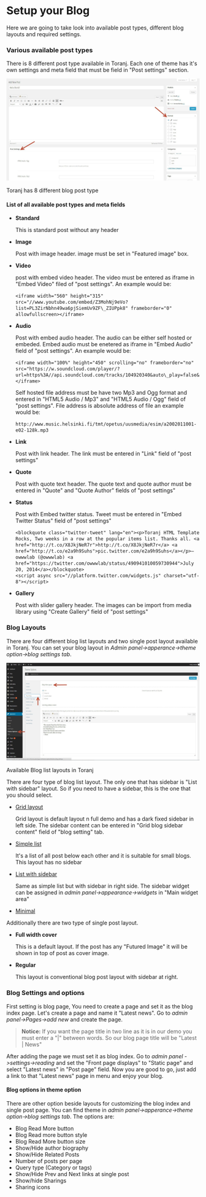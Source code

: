 # Setup your Blog

Here we are going to take look into available post types, different blog layouts and required settings.

### Various available post types

There is 8 different post type available in Toranj. Each one of theme has it's own settings and meta field that must be field in "Post settings" section.

![](img/post-types.jpg)

Toranj has 8 different blog post type

#### List of all available post types and meta fields

*   **Standard**
    
    This is standard post without any header
    
*   **Image**
    
    Post with image header. image must be set in "Featured image" box.
    
*   **Video**
    
    post with embed video header. The video must be entered as iframe in "Embed Video" filed of "post settings". An example would be:
    
    ```
    <iframe width="560" height="315" src="//www.youtube.com/embed/Z3MohNj9eVo?list=PL3ZirNbhn49wa6pjSiemUv9ZF\_ZIUPpk8" frameborder="0" allowfullscreen></iframe>
    ```
    
*   **Audio**
    
    Post with embed audio header. The audio can be either self hosted or embeded. Embed audio must be enetered as iframe in "Embed Audio" field of "post settings". An example would be:
    ```
    <iframe width="100%" height="450" scrolling="no" frameborder="no" src="https://w.soundcloud.com/player/?url=https%3A//api.soundcloud.com/tracks/104920340&auto\_play=false&hide\_related=false&show\_comments=true&show\_user=true&show\_reposts=false&visual=true"></iframe>
    ```
    Self hosted file address must be have two Mp3 and Ogg format and entered in "HTML5 Audio / Mp3" and "HTML5 Audio / Ogg" field of "post settings". File address is absolute address of file an example would be:
    ```
    http://www.music.helsinki.fi/tmt/opetus/uusmedia/esim/a2002011001-e02-128k.mp3
    ```
*   **Link**
    
    Post with link header. The link must be entered in "Link" field of "post settings"
    
*   **Quote**
    
    Post with quote text header. The quote text and quote author must be entered in "Quote" and "Quote Author" fields of "post settings"
    
*   **Status**
    
    Post with Embed twitter status. Tweet must be entered in "Embed Twitter Status" field of "post settings"
    ```
    <blockquote class="twitter-tweet" lang="en"><p>Toranj HTML Template Rocks, Two weeks in a row at the popular items list. Thanks all. <a href="http://t.co/X8JkjNeR7r">http://t.co/X8JkjNeR7r</a> <a href="http://t.co/e2a9h9Suhs">pic.twitter.com/e2a9h9Suhs</a></p>— owwwlab (@owwwlab) <a href="https://twitter.com/owwwlab/status/490941010059730944">July 20, 2014</a></blockquote>  
    <script async src="//platform.twitter.com/widgets.js" charset="utf-8"></script>
    ```
*   **Gallery**
    
    Post with slider gallery header. The images can be import from media library using "Create Gallery" field of "post settings"
    

### Blog Layouts

There are four different blog list layouts and two single post layout available in Toranj. You can set your blog layout in _Admin panel->apperance->theme option->blog settings tab_.

![](img/blog-layouts.jpg)

Available Blog list layouts in Toranj

There are four type of blog list layout. The only one that has sidebar is "List with sidebar" layout. So if you need to have a sidebar, this is the one that you should select.

*   [Grid layout](http://demo.owwwlab.com/wp-toranj/blog/)
    
    Grid layout is default layout n full demo and has a dark fixed sidebar in left side. The sidebar content can be entered in "Grid blog sidebar content" field of "blog setting" tab.
    
*   [Simple list](http://demo.owwwlab.com/wp-toranj-ex1/blog/)
    
    It's a list of all post below each other and it is suitable for small blogs. This layout has no sidebar
    
*   [List with sidebar](http://demo.owwwlab.com/wp-toranj-ex2/blog/)
    
    Same as simple list but with sidebar in right side. The sidebar widget can be assigned in _admin panel->appearance->widgets_ in "Main widget area"
    
*   [Minimal](http://demo.owwwlab.com/wp-toranj-ex3/blog/)

Additionally there are two type of single post layout.

*   **Full width cover**
    
    This is a default layout. If the post has any "Futured Image" it will be shown in top of post as cover image.
    
*   **Regular**
    
    This layout is conventional blog post layout with sidebar at right.
    

### Blog Settings and options

First setting is blog page, You need to create a page and set it as the blog index page. Let's create a page and name it "Latest news". Go to _admin panel->Pages->add new_ and create the page.

> **Notice:** If you want the page title in two line as it is in our demo you must enter a "|" between words. So our blog page title will be "Latest | News"

After adding the page we must set it as blog index. Go to _admin panel ->settings->reading_ and set the "Front page displays" to "Static page" and select "Latest news" in "Post page" field. Now you are good to go, just add a link to that "Latest news" page in menu and enjoy your blog.

#### Blog options in theme option

There are other option beside layouts for customizing the blog index and single post page. You can find theme in _admin panel->apperance->theme option->blog settings tab_. The options are:

*   Blog Read More button
*   Blog Read more button style
*   Blog Read More button size
*   Show/Hide author biography
*   Show/Hide Related Posts
*   Number of posts per page
*   Query type (Category or tags)
*   Show/Hide Prev and Next links at single post
*   Show/hide Sharings
*   Sharing icons